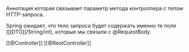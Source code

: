 Аннотация которая связывает параметр метода контроллера с телом HTTP-запроса.

Spring ожидает, что тело запроса будет содержать именно те поля ([[DTO]]/String/int), которые мы связали с @RequestBody. 

[[@Controller]]
[[@RestController]]